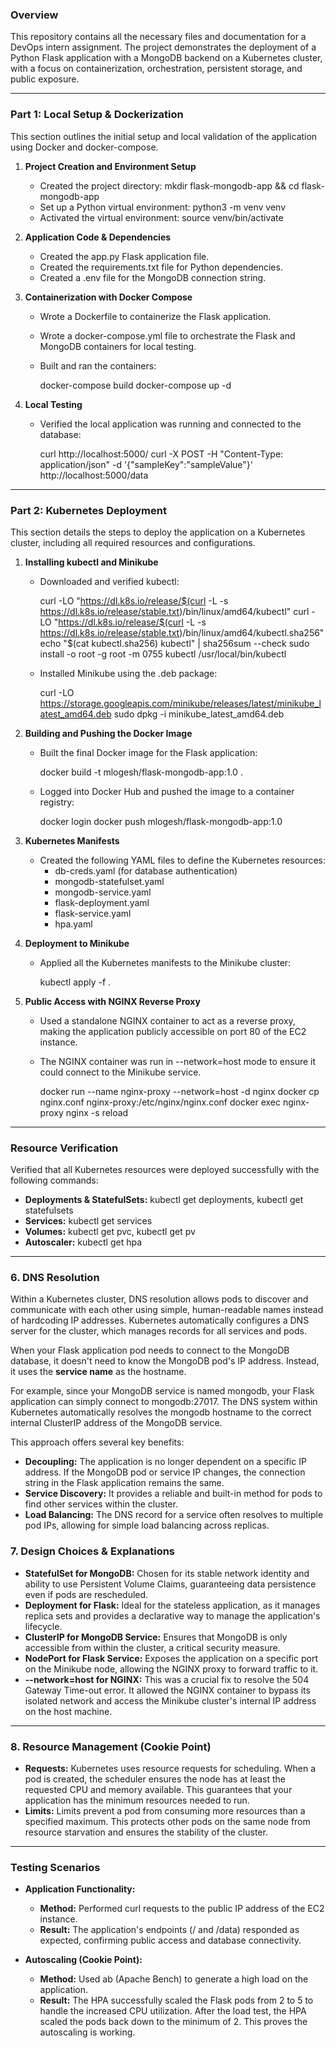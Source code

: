 ### **Overview**

This repository contains all the necessary files and documentation for a DevOps intern assignment. The project demonstrates the deployment of a Python Flask application with a MongoDB backend on a Kubernetes cluster, with a focus on containerization, orchestration, persistent storage, and public exposure.

-----

### **Part 1: Local Setup & Dockerization**

This section outlines the initial setup and local validation of the application using Docker and docker-compose.

1.  **Project Creation and Environment Setup**

      * Created the project directory: mkdir flask-mongodb-app && cd flask-mongodb-app
      * Set up a Python virtual environment: python3 -m venv venv
      * Activated the virtual environment: source venv/bin/activate

2.  **Application Code & Dependencies**

      * Created the app.py Flask application file.
      * Created the requirements.txt file for Python dependencies.
      * Created a .env file for the MongoDB connection string.

3.  **Containerization with Docker Compose**

      * Wrote a Dockerfile to containerize the Flask application.
      * Wrote a docker-compose.yml file to orchestrate the Flask and MongoDB containers for local testing.
      * Built and ran the containers:
        
        docker-compose build
        docker-compose up -d
        

4.  **Local Testing**

      * Verified the local application was running and connected to the database:
        
        curl http://localhost:5000/
        curl -X POST -H "Content-Type: application/json" -d '{"sampleKey":"sampleValue"}' http://localhost:5000/data
        

-----

### **Part 2: Kubernetes Deployment**

This section details the steps to deploy the application on a Kubernetes cluster, including all required resources and configurations.

1.  **Installing kubectl and Minikube**

      * Downloaded and verified kubectl:
        
        curl -LO "https://dl.k8s.io/release/$(curl -L -s https://dl.k8s.io/release/stable.txt)/bin/linux/amd64/kubectl"
        curl -LO "https://dl.k8s.io/release/$(curl -L -s https://dl.k8s.io/release/stable.txt)/bin/linux/amd64/kubectl.sha256"
        echo "$(cat kubectl.sha256) kubectl" | sha256sum --check
        sudo install -o root -g root -m 0755 kubectl /usr/local/bin/kubectl
        
      * Installed Minikube using the .deb package:
        
        curl -LO https://storage.googleapis.com/minikube/releases/latest/minikube_latest_amd64.deb
        sudo dpkg -i minikube_latest_amd64.deb
        

2.  **Building and Pushing the Docker Image**

      * Built the final Docker image for the Flask application:
        
        docker build -t mlogesh/flask-mongodb-app:1.0 .
        
      * Logged into Docker Hub and pushed the image to a container registry:
        
        docker login
        docker push mlogesh/flask-mongodb-app:1.0
        

3.  **Kubernetes Manifests**

      * Created the following YAML files to define the Kubernetes resources:
          * db-creds.yaml (for database authentication)
          * mongodb-statefulset.yaml
          * mongodb-service.yaml
          * flask-deployment.yaml
          * flask-service.yaml
          * hpa.yaml

4.  **Deployment to Minikube**

      * Applied all the Kubernetes manifests to the Minikube cluster:
        
        kubectl apply -f .
        

5.  **Public Access with NGINX Reverse Proxy**

      * Used a standalone NGINX container to act as a reverse proxy, making the application publicly accessible on port 80 of the EC2 instance.
      * The NGINX container was run in --network=host mode to ensure it could connect to the Minikube service.
        
        docker run --name nginx-proxy --network=host -d nginx
        docker cp nginx.conf nginx-proxy:/etc/nginx/nginx.conf
        docker exec nginx-proxy nginx -s reload
        

-----

### **Resource Verification**

Verified that all Kubernetes resources were deployed successfully with the following commands:

  * **Deployments & StatefulSets:** kubectl get deployments, kubectl get statefulsets
  * **Services:** kubectl get services
  * **Volumes:** kubectl get pvc, kubectl get pv
  * **Autoscaler:** kubectl get hpa

-----

### **6. DNS Resolution**

Within a Kubernetes cluster, DNS resolution allows pods to discover and communicate with each other using simple, human-readable names instead of hardcoding IP addresses. Kubernetes automatically configures a DNS server for the cluster, which manages records for all services and pods.

When your Flask application pod needs to connect to the MongoDB database, it doesn't need to know the MongoDB pod's IP address. Instead, it uses the **service name** as the hostname.

For example, since your MongoDB service is named mongodb, your Flask application can simply connect to mongodb:27017. The DNS system within Kubernetes automatically resolves the mongodb hostname to the correct internal ClusterIP address of the MongoDB service.

This approach offers several key benefits:
* **Decoupling:** The application is no longer dependent on a specific IP address. If the MongoDB pod or service IP changes, the connection string in the Flask application remains the same.
* **Service Discovery:** It provides a reliable and built-in method for pods to find other services within the cluster.
* **Load Balancing:** The DNS record for a service often resolves to multiple pod IPs, allowing for simple load balancing across replicas.

### **7. Design Choices & Explanations**

  * **StatefulSet for MongoDB:** Chosen for its stable network identity and ability to use Persistent Volume Claims, guaranteeing data persistence even if pods are rescheduled.
  * **Deployment for Flask:** Ideal for the stateless application, as it manages replica sets and provides a declarative way to manage the application's lifecycle.
  * **ClusterIP for MongoDB Service:** Ensures that MongoDB is only accessible from within the cluster, a critical security measure.
  * **NodePort for Flask Service:** Exposes the application on a specific port on the Minikube node, allowing the NGINX proxy to forward traffic to it.
  * **--network=host for NGINX:** This was a crucial fix to resolve the 504 Gateway Time-out error. It allowed the NGINX container to bypass its isolated network and access the Minikube cluster's internal IP address on the host machine.

-----

### **8. Resource Management (Cookie Point)**

* **Requests:** Kubernetes uses resource requests for scheduling. When a pod is created, the scheduler ensures the node has at least the requested CPU and memory available. This guarantees that your application has the minimum resources needed to run.
* **Limits:** Limits prevent a pod from consuming more resources than a specified maximum. This protects other pods on the same node from resource starvation and ensures the stability of the cluster.

-----

### **Testing Scenarios**

  * **Application Functionality:**

      * **Method:** Performed curl requests to the public IP address of the EC2 instance.
      * **Result:** The application's endpoints (/ and /data) responded as expected, confirming public access and database connectivity.

  * **Autoscaling (Cookie Point):**

      * **Method:** Used ab (Apache Bench) to generate a high load on the application.
      * **Result:** The HPA successfully scaled the Flask pods from 2 to 5 to handle the increased CPU utilization. After the load test, the HPA scaled the pods back down to the minimum of 2. This proves the autoscaling is working.
